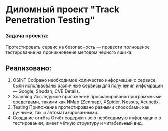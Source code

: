 # Диломный проект "Track Penetration Testing"

### Задача проекта: 
Протестировать сервис на безопасность — провести полноценое тестирование на проникновение методом чёрного ящика.

## Реализовано:

1. OSINT
Собрано необходимое количество информации о сервисе, были использованы различные сервисы для получения инфомрации — Google, Shodan, CVE Details.
2. Scanning
Исследумое приложение просканировано программными средствами, такими как NMap (Zenmap), XSpider, Nessus, Acunetix. 
3. Testing
Приложение протестировано разными способами: как ручными, так и автоматизированными.
4. Создание отчёта
Отчёт содержит всю необходимую информацию о тестировании, имеет чёткую структуру и читабельный вид.

